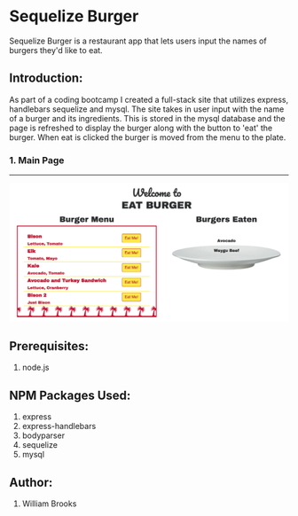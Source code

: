 # Sequelize Burger 
Sequelize Burger is a restaurant app that lets users input the names of burgers they'd like to eat.


## Introduction:
As part of a coding bootcamp I created a full-stack site that utilizes express, handlebars sequelize and mysql. The site takes in user input with the name of a burger and its ingredients. This is stored in the mysql database and the page is refreshed to display the burger along with the button to 'eat' the burger. When eat is clicked the burger is moved from the menu to the plate.


### 1. Main Page
-----------------------------------------------
![Main Page](./eat-burger-main.png?raw=true "Eat Burger Main Page")

## Prerequisites:
1. node.js


## NPM Packages Used:
1. express  
2. express-handlebars
3. bodyparser
4. sequelize
5. mysql

## Author:
1. William Brooks



